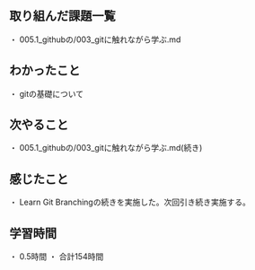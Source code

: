 ## 取り組んだ課題一覧
・ 005.1_githubの/003_gitに触れながら学ぶ.md
## わかったこと
・ gitの基礎について
## 次やること
・ 005.1_githubの/003_gitに触れながら学ぶ.md(続き)
## 感じたこと
・ Learn Git Branchingの続きを実施した。次回引き続き実施する。
## 学習時間
・ 0.5時間
・ 合計154時間
